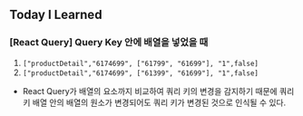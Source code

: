 ## Today I Learned

### [React Query] Query Key 안에 배열을 넣었을 때

1. `["productDetail","6174699", ["61799", "61699"], "1",false]`
2. `["productDetail","6174699", ["61399", "61699"], "1",false]`

- React Query가 배열의 요소까지 비교하여 쿼리 키의 변경을 감지하기 때문에 쿼리키 배열 안의 배열의 원소가 변경되어도 쿼리 키가 변경된 것으로 인식될 수 있다.
